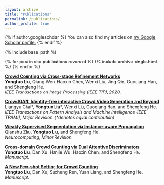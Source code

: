 ```yaml
---
layout: archive
title: "Publications"
permalink: /publications/
author_profile: true
---
```


{% if author.googlescholar %}
  You can also find my articles on <u><a href="{{author.googlescholar}}">my Google Scholar profile</a>.</u>
{% endif %}

{% include base_path %}

{% for post in site.publications reversed %}
  {% include archive-single.html %}
{% endfor %}

<b>[Crowd Counting via Cross-stage Refinement Networks](https://www.researchgate.net/publication/341504233_Crowd_Counting_via_Cross-stage_Refinement_Networks)</b> <br> 
<b>Yongtuo Liu</b>, Qiang Wen, Haoxin Chen, Wenxi Liu, Jing Qin, Guoqiang Han, and Shengfeng He. <br>
<i>IEEE Transactions on Image Processing (IEEE TIP), 2020.</i> 

<b>[CrowdGAN: Identity-free interactive Crowd Video Generation and Beyond]()</b> <br> 
 Liangyu Chai\*, <b>Yongtuo Liu</b>\*, Wenxi Liu, Guoqiang Han, and Shengfeng He. <br>
<i>IEEE Transactions on Pattern Analysis and Machine Intelligence (IEEE TPAMI), Major Revision. (\*denotes equal contribution)</i> 

<b>[Weakly Supervised Segmentation via Instance-aware Propagation]()</b> <br> 
 Qianshu Zhu, <b>Yongtuo Liu</b>, and Shengfeng He. <br>
<i>Neurocomputing, Minor Revision.</i> 

<b>[Cross-domain Crowd Counting via Dual Attentive Discriminators]()</b> <br> 
<b>Yongtuo Liu</b>, Dan Xu, Hanjie Wu, Haoxin Chen, and Shengfeng He. <br>
<i> Manuscript.</i> 

<b>[A New Few-shot Setting for Crowd Counting]()</b> <br> 
<b>Yongtuo Liu</b>, Dan Xu, Sucheng Ren, Yuan Liang, and Shengfeng He. <br>
<i> Manuscript.</i> 
